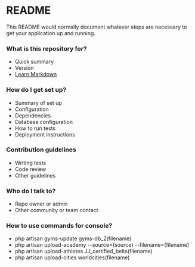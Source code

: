 # README #

This README would normally document whatever steps are necessary to get your application up and running.

### What is this repository for? ###

* Quick summary
* Version
* [Learn Markdown](https://bitbucket.org/tutorials/markdowndemo)

### How do I get set up? ###

* Summary of set up
* Configuration
* Dependencies
* Database configuration
* How to run tests
* Deployment instructions

### Contribution guidelines ###

* Writing tests
* Code review
* Other guidelines

### Who do I talk to? ###

* Repo owner or admin
* Other community or team contact

### How to use commands for console? ###

* php artisan gyms-update gyms-db_2(filename)
* php artisan upload-academy --source=(source) --filename=(filename)
* php artisan upload-athletes JJ_certified_belts(filename)
* php artisan upload-cities worldcities(filename)
